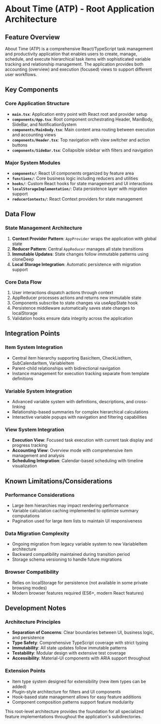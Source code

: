 # About Time (ATP) - Root Application Architecture

## Feature Overview
About Time (ATP) is a comprehensive React/TypeScript task management and productivity application that enables users to create, manage, schedule, and execute hierarchical task items with sophisticated variable tracking and relationship management. The application provides both accounting (overview) and execution (focused) views to support different user workflows.

## Key Components

### Core Application Structure
- **`main.tsx`**: Application entry point with React root and provider setup
- **`components/App.tsx`**: Root component orchestrating Header, MainBody, SideBar, and NotificationSystem
- **`components/MainBody.tsx`**: Main content area routing between execution and accounting views
- **`components/Header.tsx`**: Top navigation with view switcher and action buttons
- **`components/SideBar.tsx`**: Collapsible sidebar with filters and navigation

### Major System Modules
- **`components/`**: React UI components organized by feature area
- **`functions/`**: Core business logic including reducers and utilities
- **`hooks/`**: Custom React hooks for state management and UI interactions
- **`localStorageImplementation/`**: Data persistence layer with migration support
- **`reducerContexts/`**: React Context providers for state management

## Data Flow

### State Management Architecture
1. **Context Provider Pattern**: `AppProvider` wraps the application with global state
2. **Reducer Pattern**: Central `AppReducer` manages all state transitions
3. **Immutable Updates**: State changes follow immutable patterns using cloneDeep
4. **Local Storage Integration**: Automatic persistence with migration support

### Core Data Flow
1. User interactions dispatch actions through context
2. AppReducer processes actions and returns new immutable state
3. Components subscribe to state changes via useAppState hook
4. Persistence middleware automatically saves state changes to localStorage
5. Validation hooks ensure data integrity across the application

## Integration Points

### Item System Integration
- Central item hierarchy supporting BasicItem, CheckListItem, SubCalendarItem, VariableItem
- Parent-child relationships with bidirectional navigation
- Instance management for execution tracking separate from template definitions

### Variable System Integration
- Advanced variable system with definitions, descriptions, and cross-linking
- Relationship-based summaries for complex hierarchical calculations
- Interactive variable popups with navigation and filtering capabilities

### View System Integration
- **Execution View**: Focused task execution with current task display and progress tracking
- **Accounting View**: Overview mode with comprehensive item management and analysis
- **Scheduling Integration**: Calendar-based scheduling with timeline visualization

## Known Limitations/Considerations

### Performance Considerations
- Large item hierarchies may impact rendering performance
- Variable calculation caching implemented to optimize summary computations
- Pagination used for large item lists to maintain UI responsiveness

### Data Migration Complexity
- Ongoing migration from legacy variable system to new VariableItem architecture
- Backward compatibility maintained during transition period
- Storage schema versioning to handle future migrations

### Browser Compatibility
- Relies on localStorage for persistence (not available in some private browsing modes)
- Modern browser features required (ES6+, modern React features)

## Development Notes

### Architecture Principles
- **Separation of Concerns**: Clear boundaries between UI, business logic, and persistence
- **Type Safety**: Comprehensive TypeScript coverage with strict typing
- **Immutability**: All state updates follow immutable patterns
- **Testability**: Modular design with extensive test coverage
- **Accessibility**: Material-UI components with ARIA support throughout

### Extension Points
- Item type system designed for extensibility (new item types can be added)
- Plugin-style architecture for filters and UI components
- Hook-based state management allows for easy feature additions
- Component composition patterns support feature modularity

This root-level architecture provides the foundation for all specialized feature implementations throughout the application's subdirectories.
